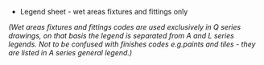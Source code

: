 - Legend sheet - wet areas fixtures and fittings only

_(Wet areas fixtures and fittings codes are used exclusively in Q series drawings,
on that basis the legend is separated from A and L series legends.
Not to be confused with finishes codes e.g.paints and tiles - they are listed in A series general
legend.)_